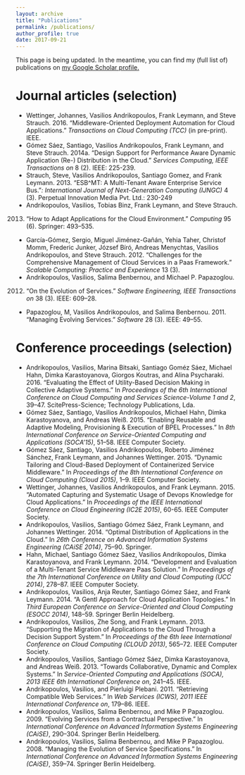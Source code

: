 ```yaml
---
layout: archive
title: "Publications"
permalink: /publications/
author_profile: true
date: 2017-09-21
---
```


This page is being updated. In the meantime, you can find my (full list of) publications on <u><a href="https://scholar.google.nl/citations?user=WZAn2CwAAAAJ&hl=en">my Google Scholar profile</a>.</u> 

Journal articles (selection)
================
* Wettinger, Johannes, Vasilios Andrikopoulos, Frank Leymann, and Steve
Strauch. 2016. “Middleware-Oriented Deployment Automation for Cloud
Applications.” _Transactions on Cloud Computing (TCC)_  (in pre-print).
IEEE.
*  Gómez Sáez, Santiago, Vasilios Andrikopoulos, Frank Leymann, and Steve
Strauch. 2014a. “Design Support for Performance Aware Dynamic
Application (Re-) Distribution in the Cloud.” _Services Computing, IEEE
Transactions on_ 8 (2). IEEE: 225-239.
* Strauch, Steve, Vasilios Andrikopoulos, Santiago Gomez, and Frank
Leymann. 2013. “ESB\^MT: A Multi-Tenant Aware Enterprise Service Bus.”_: International Journal of Next-Generation Computing (IJNGC)_ 4 (3). Perpetual Innovation Media Pvt. Ltd.: 230-249
* Andrikopoulos, Vasilios, Tobias Binz, Frank Leymann, and Steve Strauch.
2013. “How to Adapt Applications for the Cloud Environment.” _Computing_
95 (6). Springer: 493–535.
* García-Gómez, Sergio, Miguel Jiménez-Gañán, Yehia Taher, Christof Momm,
Frederic Junker, József Bíró, Andreas Menychtas, Vasilios Andrikopoulos,
and Steve Strauch. 2012. “Challenges for the Comprehensive Management of
Cloud Services in a Paas Framework.” _Scalable Computing: Practice and
Experience_ 13 (3).
* Andrikopoulos, Vasilios, Salima Benbernou, and Michael P. Papazoglou.
2012. “On the Evolution of Services.” _Software Engineering, IEEE
Transactions on_ 38 (3). IEEE: 609–28.
* Papazoglou, M, Vasilios Andrikopoulos, and Salima Benbernou. 2011.
“Managing Evolving Services.” _Software_ 28 (3). IEEE: 49–55.

Conference proceedings (selection)
==================
* Andrikopoulos, Vasilios, Marina Bitsaki, Santiago Goméz Sáez, Michael
Hahn, Dimka Karastoyanova, Giorgos Koutras, and Alina Psycharaki. 2016.
“Evaluating the Effect of Utility-Based Decision Making in Collective
Adaptive Systems.” In _Proceedings of the 6th International Conference
on Cloud Computing and Services Science-Volume 1 and 2_, 39–47.
ScitePress-Science; Technology Publications, Lda.
* Gómez Sáez, Santiago, Vasilios Andrikopoulos, Michael Hahn, Dimka
Karastoyanova, and Andreas Weiß. 2015. “Enabling Reusable and Adaptive
Modeling, Provisioning & Execution of BPEL Processes.” In _8th
International Conference on Service-Oriented Computing and Applications
(SOCA’15)_, 51–58. IEEE Computer Society.
* Gómez Sáez, Santiago, Vasilios Andrikopoulos, Roberto Jiménez Sánchez,
Frank Leymann, and Johannes Wettinger. 2015. “Dynamic Tailoring and
Cloud-Based Deployment of Containerized Service Middleware.” In
_Proceedings of the 8th International Conference on Cloud Computing
(Cloud 2015)_, 1–9. IEEE Computer Society.
* Wettinger, Johannes, Vasilios Andrikopoulos, and Frank Leymann. 2015.
“Automated Capturing and Systematic Usage of Devops Knowledge for Cloud
Applications.” In _Proceedings of the IEEE International Conference on
Cloud Engineering (IC2E 2015)_, 60-65. IEEE Computer Society.
* Andrikopoulos, Vasilios, Santiago Gómez Sáez, Frank Leymann, and
Johannes Wettinger. 2014. “Optimal Distribution of Applications in the
Cloud.” In _26th Conference on Advanced Information Systems Engineering
(CAiSE 2014)_, 75–90. Springer.
* Hahn, Michael, Santiago Gómez Sáez, Vasilios Andrikopoulos, Dimka
Karastoyanova, and Frank Leymann. 2014. “Development and Evaluation of
a Multi-Tenant Service Middleware Paas Solution.” In _Proceedings of the
7th International Conference on Utility and Cloud Computing (UCC 2014)_,
278–87. IEEE Computer Society.
* Andrikopoulos, Vasilios, Anja Reuter, Santiago Gómez Sáez, and Frank
Leymann. 2014. “A Gentl Approach for Cloud Application Topologies.” In
_Third European Conference on Service-Oriented and Cloud Computing
(ESOCC 2014)_, 148–59. Springer Berlin Heidelberg.
* Andrikopoulos, Vasilios, Zhe Song, and Frank Leymann. 2013. “Supporting
the Migration of Applications to the Cloud Through a Decision Support
System.” In _Proceedings of the 6th Ieee International Conference on
Cloud Computing (CLOUD 2013)_, 565–72. IEEE Computer Society.
* Andrikopoulos, Vasilios, Santiago Gómez Sáez, Dimka Karastoyanova, and
Andreas Weiß. 2013. “Towards Collaborative, Dynamic and Complex
Systems.” In _Service-Oriented Computing and Applications (SOCA), 2013
IEEE 6th International Conference on_, 241–45. IEEE.
* Andrikopoulos, Vasilios, and Pierluigi Plebani. 2011. “Retrieving
Compatible Web Services.” In _Web Services (ICWS), 2011 IEEE
International Conference on_, 179–86. IEEE.
* Andrikopoulos, Vasilios, Salima Benbernou, and Mike P Papazoglou. 2009. “Evolving Services from a Contractual Perspective.” In
_International Conference on Advanced Information Systems Engineering (CAiSE)_,
290–304. Springer Berlin Heidelberg.
* Andrikopoulos, Vasilios, Salima Benbernou, and Mike P Papazoglou. 2008.
“Managing the Evolution of Service Specifications.” In _International
Conference on Advanced Information Systems Engineering (CAiSE)_, 359–74.
Springer Berlin Heidelberg.

